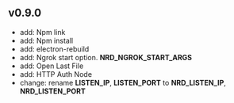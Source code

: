 ## v0.9.0
- add: Npm link
- add: Npm install
- add: electron-rebuild
- add: Ngrok start option. **NRD_NGROK_START_ARGS**
- add: Open Last File
- add: HTTP Auth Node
- change: rename **LISTEN_IP**, **LISTEN_PORT** to **NRD_LISTEN_IP**, **NRD_LISTEN_PORT**
